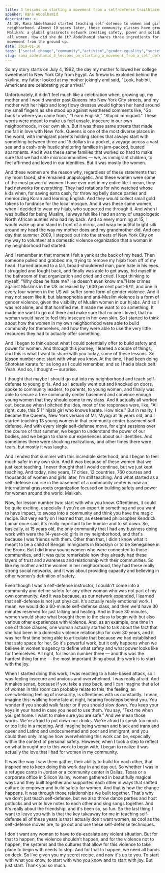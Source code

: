 ```yaml
---
title: 3 lessons on starting a movement from a self-defense trailblazer
speaker: Rana Abdelhamid
description: >-
 At 16, Rana Abdelhamid started teaching self-defense to women and girls in her
 neighborhood. Almost 10 years later, these community classes have grown into
 Malikah: a global grassroots network creating safety, power and solidarity for
 all women. How did she do it? Abdelhamid shares three ingredients for building a
 movement from the ground up.
date: 2019-01-16
tags: ["social-change","community","activism","gender-equality","society","identity","women"]
slug: rana_abdelhamid_3_lessons_on_starting_a_movement_from_a_self_defense_trailblazer
---
```


So my story starts on July 4, 1992, the day my mother followed her college sweetheart to
New York City from Egypt. As fireworks exploded behind the skyline, my father looked at my
mother jokingly and said, "Look, habibti, Americans are celebrating your arrival."

Unfortunately, it didn't feel much like a celebration when, growing up, my mother and I
would wander past Queens into New York City streets, and my mother with her hijab and long
flowy dresses would tighten her hand around my small fingers as she stood up against
weathered comments like, "Go back to where you came from," "Learn English," "Stupid
immigrant." These words were meant to make us feel unsafe, insecure in our own
neighborhoods, in our own skin. But it was these same streets that made me fall in love
with New York. Queens is one of the most diverse places in the world, with immigrant
parents holding stories that always start with something between three and 15 dollars in a
pocket, a voyage across a vast sea and a cash-only hustle sheltering families in
jam-packed, busted apartments. And it was these same families that worked so hard to make
sure that we had safe microcommunities — we, as immigrant children, to feel affirmed and
loved in our identities. But it was mostly the women.

And these women are the reason why, regardless of these statements that my mom faced, she
remained unapologetic. And these women were some of the most powerful women I have ever
met in my entire life. I mean, they had networks for everything. They had rotations for
who watched whose kids when, for saving extra cash, for throwing belly dance parties and
memorizing Koran and learning English. And they would collect small gold tokens to
fundraise for the local mosque. And it was these same women, when I decided to wear my
hijab, who supported me through it. And when I was bullied for being Muslim, I always felt
like I had an army of unapologetic North African aunties who had my back. And so every
morning at 15, I would wake up and stand in front of a mirror, and wrap beautiful bright
silk around my head the way my mother does and my grandmother did. And one day that summer
2009, I stepped out into the streets of New York City on my way to volunteer at a domestic
violence organization that a woman in my neighborhood had started.

And I remember at that moment I felt a yank at the back of my head. Then someone pulled
and grabbed me, trying to remove my hijab from off of my head. I turned around to a tall,
broad-shouldered man, pure hate in his eyes. I struggled and fought back, and finally was
able to get away, hid myself in the bathroom of that organization and cried and cried. I
kept thinking to myself, "Why does he hate me? He doesn't even know me."Hate crimes
against Muslims in the US increased by 1,600 percent post-9/11, and one in every four
women in the US will suffer some form of gender violence. And it may not seem like it, but
Islamophobia and anti-Muslim violence is a form of gender violence, given the visibility
of Muslim women in our hijabs. And so I was not alone, and that horrified me. It made me
want to do something. It made me want to go out there and make sure that no one I loved,
that no woman would have to feel this insecure in her own skin. So I started to think about
how the women in my own neighborhood were able to build community for themselves, and how
they were able to use the very little resources they had to actually offer
something.

And I began to think about what I could potentially offer to build safety and power for
women. And through this journey, I learned a couple of things, and this is what I want to
share with you today, some of these lessons. So lesson number one: start with what you
know. At the time, I had been doing Shotokan karate for as long as I could remember, and
so I had a black belt. Yeah. And so, I thought — surprise.

I thought that maybe I should go out into my neighborhood and teach self-defense to young
girls. And so I actually went out and knocked on doors, spoke to community leaders, to
parents, to young women, and finally was able to secure a free community center basement
and convince enough young women that they should come to my class. And it actually all
worked out, because when I pitched the idea, most of the responses were, like, "All right,
cute, this 5'1" hijabi girl who knows karate. How nice." But in reality, I became the
Queens, New York version of Mr. Miyagi at 16 years old, and I started teaching 13 young
women in that community center basement self-defense. And with every single self-defense
move, for eight sessions over the course of that summer, we began to understand the power
of our bodies, and we began to share our experiences about our identities. And sometimes
there were shocking realizations, and other times there were tears, but mostly it was
laughs.

And I ended that summer with this incredible sisterhood, and I began to feel much safer in
my own skin. And it was because of these women that we just kept teaching. I never thought
that I would continue, but we just kept teaching. And today, nine years, 17 cities, 12
countries, 760 courses and thousands of women and girls later, I'm still teaching. And
what started as a self-defense course in the basement of a community center is now an
international grassroots organization focused on building safety and power for women
around the world: Malikah.

Now, for lesson number two: start with who you know. Oftentimes, it could be quite
exciting, especially if you're an expert in something and you want to have impact, to
swoop into a community and think you have the magic recipe. But very early on I learned
that, as esteemed philosopher Kendrick Lamar once said, it's really important to be humble
and to sit down. So, basically, at 15 years old, the only community that I had any business
doing work with were the 14-year-old girls in my neighborhood, and that's because I was
friends with them. Other than that, I didn't know what it meant to be a child of Bengali
immigrants in Brooklyn or to be Senegalese in the Bronx. But I did know young women who
were connected to those communities, and it was quite remarkable how they already had
these layers of trust and awareness and relationship with their communities. So like my
mother and the women in her neighborhood, they had these really strong social networks,
and it was about providing capacity and believing in other women's definition of
safety.

Even though I was a self-defense instructor, I couldn't come into a community and define
safety for any other woman who was not part of my own community. And it was because, as our
network expanded, I learned that self-defense is not just physical. It's actually really
emotional work. I mean, we would do a 60-minute self-defense class, and then we'd have 30
minutes reserved for just talking and healing. And in those 30 minutes, women would share
what brought them to the class to begin with but also various other experiences with
violence. And, as an example, one time in one of those classes, one woman actually started
to talk about the fact that she had been in a domestic violence relationship for over 30
years, and it was her first time being able to articulate that because we had established
that safe space for her. So it's powerful work, but it only happens when we believe in
women's agency to define what safety and what power looks like for themselves. All right,
for lesson number three — and this was the hardest thing for me — the most important thing
about this work is to start with the joy.

When I started doing this work, I was reacting to a hate-based attack, so I was feeling
insecure and anxious and overwhelmed. I was really afraid. And it makes sense, because if
you take a step back, and I can imagine that a lot of women in this room can probably
relate to this, the feeling, an overwhelming feeling of insecurity, is oftentimes with us
constantly. I mean, imagine this: walking home late at night, hearing footsteps behind
you. You wonder if you should walk faster or if you should slow down. You keep your keys
in your hand in case you need to use them. You say, "Text me when you get home. I want to
make sure you are safe." And we mean those words. We're afraid to put down our drinks.
We're afraid to speak too much or too little in a meeting. And imagine being woman and
black and trans and queer and Latinx and undocumented and poor and immigrant, and you
could then only imagine how overwhelming this work can be, especially within the context
of personal safety. However, when I took a step to reflect on what brought me to this work
to begin with, I began to realize it was actually the love that I had for women in my
community.

It was the way I saw them gather, their ability to build for each other, that inspired me
to keep doing this work day in and day out. So whether I was in a refugee camp in Jordan or
a community center in Dallas, Texas or a corporate office in Silicon Valley, women
gathered in beautifully magical ways and they built together and supported each other in
ways that shifted culture to empower and build safety for women. And that is how the change
happens. It was through those relationships we built together. That's why we don't just
teach self-defense, but we also throw dance parties and host potlucks and write love notes
to each other and sing songs together. And it's really about the friendship, and it's been
so, so fun. So the last thing I want to leave you with is that the key takeaway for me in
teaching self-defense all of these years is that I actually don't want women, as cool as
the self-defense moves are, to go out and use these self-defense techniques.

I don't want any woman to have to de-escalate any violent situation. But for that to
happen, the violence shouldn't happen, and for the violence not to happen, the systems and
the cultures that allow for this violence to take place to begin with needs to stop. And
for that to happen, we need all hands on deck. So I've given you my secret recipe, and now
it's up to you. To start with what you know, to start with who you know and to start with
joy. But just start. Thank you so much.

<!--
ad_duration=3.33
comment_count=13
event="TED Salon Doha Debates"
external_start_time=0
has_talk_citation=0
intro_duration=11.82
is_subtitle_required="False"
is_talk_featured="True"
language="en"
language_swap="False"
native_language="en"
number_of_related_talks=6
number_of_speakers=1
number_of_subtitled_videos=14
number_of_tags=7
number_of_talk_download_languages=14
number_of_talk_more_resources=0
number_of_talk_recommendations=0
number_of_talks_take_actions=1
post_ad_duration=0.83
published_timestamp="2019-04-12 14:55:18"
recording_date="2019-01-16"
speaker_description="Community organizer, entrepreneur"
speaker_is_published=1
speaker_name="Rana Abdelhamid"
talk_more_resources=[]
talk_name="3 lessons on starting a movement from a self-defense trailblazer"
talks_tags=["social-change","community","activism","gender-equality","society","identity","women"]
url_audio="https://download.ted.com/talks/RanaAbdelhamid_2019S.mp3?apikey=acme-roadrunner"
url_photo_speaker="https://pe.tedcdn.com/images/ted/22539f4dfc3e1a3dca61022b9345f617881b9725_254x191.jpg"
url_photo_talk="https://s3.amazonaws.com/talkstar-photos/uploads/5bba8793-689c-4ea3-8a94-7c848a39f829/RanaAbdelhamid_2019S-embed.jpg"
url_webpage="https://www.ted.com/talks/rana_abdelhamid_3_lessons_on_starting_a_movement_from_a_self_defense_trailblazer"
video_type_name="TED Salon Talk (partner)"
-->